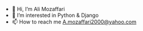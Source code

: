 - 👋 Hi, I’m Ali Mozaffari
- 👀 I’m interested in  Python & Django
- 📫 How to reach me  A.mozaffari2000@yahoo.com

<!---
AliMozaffri/AliMozaffri is a ✨ special ✨ repository because its `README.md` (this file) appears on your GitHub profile.
You can click the Preview link to take a look at your changes.
--->
